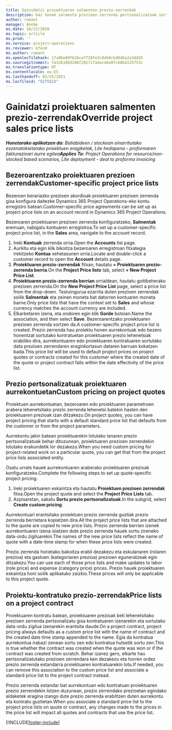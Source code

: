 ```yaml
---
title: Gainidatzi proiektuaren salmenten prezio-zerrendak
description: Gai honek salmenta prezioen zerrenda pertsonalizatuak sortzeari buruzko informazioa eskaintzen du.
author: rumant
manager: Annbe
ms.date: 10/22/2020
ms.topic: article
ms.prod: ''
ms.service: project-operations
ms.reviewer: kfend
ms.author: rumant
ms.openlocfilehash: 17a86e89f626cef720fe3c8db0cbd8d6a2a3ddd5
ms.sourcegitcommit: fa32b1893286f20271fa4ec4be8fc68bd135f53c
ms.translationtype: HT
ms.contentlocale: eu-ES
ms.lasthandoff: 02/15/2021
ms.locfileid: "5275523"
---
```

# <a name="override-project-sales-price-lists"></a><span data-ttu-id="c79e2-103">Gainidatzi proiektuaren salmenten prezio-zerrendak</span><span class="sxs-lookup"><span data-stu-id="c79e2-103">Override project sales price lists</span></span>

<span data-ttu-id="c79e2-104">_**Honetarako aplikatzen da:** Baliabideen / stockean oinarritutako eszenatokietarako proiektuen eragiketak, Lite hedapena - proformaren fakturazioari aurre egitea_</span><span class="sxs-lookup"><span data-stu-id="c79e2-104">_**Applies To:** Project Operations for resource/non-stocked based scenarios, Lite deployment - deal to proforma invoicing_</span></span>

## <a name="customer-specific-project-price-lists"></a><span data-ttu-id="c79e2-105">Bezeroarentzako proiektuaren prezioen zerrendak</span><span class="sxs-lookup"><span data-stu-id="c79e2-105">Customer-specific project price lists</span></span>

<span data-ttu-id="c79e2-106">Bezeroen berariazko prezioen akordioak proiektuaren prezioen zerrenda gisa konfigura daitezke Dynamics 365 Project Operations-eko kontu erregistro batean.</span><span class="sxs-lookup"><span data-stu-id="c79e2-106">Customer-specific price agreements can be set up as project price lists on an account record in Dynamics 365 Project Operations.</span></span>

<span data-ttu-id="c79e2-107">Bezeroaren proiektuaren prezioen zerrenda konfiguratzeko, **Salmentak** eremuan, nabigatu kontuaren erregistroa.</span><span class="sxs-lookup"><span data-stu-id="c79e2-107">To set up a customer-specific project price list, in the **Sales** area, navigate to the account record.</span></span>

1. <span data-ttu-id="c79e2-108">Ireki **Kontuak** zerrenda orria.</span><span class="sxs-lookup"><span data-stu-id="c79e2-108">Open the **Accounts** list page.</span></span>
2. <span data-ttu-id="c79e2-109">Aurkitu eta egin klik bikoitza bezeroaren erregistroan fitxategia irekitzeko **Kontua** xehetasunen orria.</span><span class="sxs-lookup"><span data-stu-id="c79e2-109">Locate and double-click a customer record to open the **Account** details page.</span></span>
3. <span data-ttu-id="c79e2-110">**Proiektuaren prezio-zerrendak** fitxan, hautatu **+ Proiektuaren prezio-zerrenda berria**.</span><span class="sxs-lookup"><span data-stu-id="c79e2-110">On the **Project Price lists** tab, select **+ New Project Price List**.</span></span>
4. <span data-ttu-id="c79e2-111">**Proiektuaren prezio-zerrenda berrian** orrialdean, hautatu goitibeherako prezioen zerrenda.</span><span class="sxs-lookup"><span data-stu-id="c79e2-111">On the **New Project Price List** page, select a price list from the drop-down.</span></span> <span data-ttu-id="c79e2-112">Testuingurua ezarrita duten prezioen zerrendak soilik **Salmentak** eta zeinen moneta bat datorren kontuaren moneta barne.</span><span class="sxs-lookup"><span data-stu-id="c79e2-112">Only price lists that have the context set to **Sales** and whose currency matches the account currency are included.</span></span>
5. <span data-ttu-id="c79e2-113">Elkarketaren izena, eta ondoren egin klik **Gorde** botoian.</span><span class="sxs-lookup"><span data-stu-id="c79e2-113">Name the association, and then select **Save**.</span></span> <span data-ttu-id="c79e2-114">Bezeroarentzako proiektuaren prezioen zerrenda sortzen da.</span><span class="sxs-lookup"><span data-stu-id="c79e2-114">A customer-specific project price list is created.</span></span> <span data-ttu-id="c79e2-115">Prezio zerrenda hau proiektu honen aurrekontuak edo bezero honentzat sortutako kontratuetan proiektuaren prezio lehenetsiak erabiliko dira, aurrekontuaren edo proiektuaren kontratuaren sortutako data prezioen zerrendaren eraginkortasun dataren barruan kokatzen bada.</span><span class="sxs-lookup"><span data-stu-id="c79e2-115">This price list will be used to default project prices on project quotes or contracts created for this customer where the created date of the quote or project contract falls within the date effectivity of the price list.</span></span>

## <a name="custom-pricing-on-project-quotes"></a><span data-ttu-id="c79e2-116">Prezio pertsonalizatuak proiektuaren aurrekontuetan</span><span class="sxs-lookup"><span data-stu-id="c79e2-116">Custom pricing on project quotes</span></span>

<span data-ttu-id="c79e2-117">Proiektuen aurrekontuetan, bezeroaren edo proiektuaren parametroen arabera lehenetsitako prezio zerrenda lehenetsi batekin hasten den proiektuaren prezioak izan ditzakezu.</span><span class="sxs-lookup"><span data-stu-id="c79e2-117">On project quotes, you can have project pricing that starts with a default standard price list that defaults from the customer or from the project parameters.</span></span>

<span data-ttu-id="c79e2-118">Aurrekontu jakin batean proiektuarekin lotutako lanaren prezio pertsonalizatuak behar dituzunean, proiektuaren prezioen zerrendekin lotutako erakundetik lor dezakezu.</span><span class="sxs-lookup"><span data-stu-id="c79e2-118">When you need custom pricing for project-related work on a particular quote, you can get that from the project price lists associated entity.</span></span>

<span data-ttu-id="c79e2-119">Osatu urrats hauek aurrekontuaren araberako proiektuaren prezioak konfiguratzeko.</span><span class="sxs-lookup"><span data-stu-id="c79e2-119">Complete the following steps to set up quote-specific project pricing.</span></span>

1. <span data-ttu-id="c79e2-120">Ireki proiektuaren eskaintza eta hautatu **Proiektuen prezioen zerrendak** fitxa.</span><span class="sxs-lookup"><span data-stu-id="c79e2-120">Open the project quote and select the **Project Price Lists** tab.</span></span>
2. <span data-ttu-id="c79e2-121">Azpisaretan, sakatu **Sortu prezio pertsonalizatuak**.</span><span class="sxs-lookup"><span data-stu-id="c79e2-121">In the subgrid, select **Create custom pricing**.</span></span>

<span data-ttu-id="c79e2-122">Aurrekontuari erantsitako proiektuen prezio zerrenda guztiak prezio zerrenda berrietara kopiatzen dira.</span><span class="sxs-lookup"><span data-stu-id="c79e2-122">All the project price lists that are attached to the quote are copied to new price lists.</span></span> <span data-ttu-id="c79e2-123">Prezio zerrenda berrien izenek aurrekontuaren izena islatzen dute prezio zerrenda hauek sortu zireneko data-ordu zigiluarekin.</span><span class="sxs-lookup"><span data-stu-id="c79e2-123">The names of the new price lists reflect the name of quote with a date-time stamp for when these price lists were created.</span></span>

<span data-ttu-id="c79e2-124">Prezio zerrenda horietako bakoitza erabil dezakezu eta eskulanaren (rolaren prezioa) eta gastuen (kategoriaren prezioa) prezioen eguneratzeak egin ditzakezu.</span><span class="sxs-lookup"><span data-stu-id="c79e2-124">You can use each of those price lists and make updates to labor (role price) and expense (category price) prices.</span></span> <span data-ttu-id="c79e2-125">Prezio hauek proiektuaren eskaintza honi soilik aplikatuko zaizkio.</span><span class="sxs-lookup"><span data-stu-id="c79e2-125">These prices will only be applicable to this project quote.</span></span>

## <a name="price-lists-on-a-project-contract"></a><span data-ttu-id="c79e2-126">Proiektu-kontratuko prezio-zerrendak</span><span class="sxs-lookup"><span data-stu-id="c79e2-126">Price lists on a project contract</span></span>

<span data-ttu-id="c79e2-127">Proiektuaren kontratu batean, proiektuaren prezioak beti lehenetsitako prezioen zerrenda pertsonalizatu gisa kontratuaren izenarekin eta sortutako data-ordu zigilua izenarekin erantsita daude.</span><span class="sxs-lookup"><span data-stu-id="c79e2-127">On a project contract, project pricing always defaults as a custom price list with the name of contract and the created date time stamp appended to the name.</span></span> <span data-ttu-id="c79e2-128">Egia da kontratua aurrekontua irabazi zenean sortu zen edo kontratua hutsetik sortu zen.</span><span class="sxs-lookup"><span data-stu-id="c79e2-128">This is true whether the contract was created when the quote was won or if the contract was created from scratch.</span></span> <span data-ttu-id="c79e2-129">Behar izanez gero, elkarte hau pertsonalizatutako prezioen zerrendara ken dezakezu eta horren ordez prezio zerrenda estandarra proiektuaren kontratuarekin lotu.</span><span class="sxs-lookup"><span data-stu-id="c79e2-129">If needed, you can remove this association to the custom price list and associate a standard price list to the project contract instead.</span></span>

<span data-ttu-id="c79e2-130">Prezio zerrenda estandar bat aurrekontuan edo kontratuan proiektuaren prezio zerrendekin lotzen duzunean, prezio zerrendako prezioetan egindako aldaketek eragina izango dute prezio zerrenda erabiltzen duten aurrekontu eta kontratu guztietan.</span><span class="sxs-lookup"><span data-stu-id="c79e2-130">When you associate a standard price list to the project price lists on quote or contract, any changes made to the prices in the price list will impact all quotes and contracts that use the price list.</span></span>


[!INCLUDE[footer-include](../includes/footer-banner.md)]